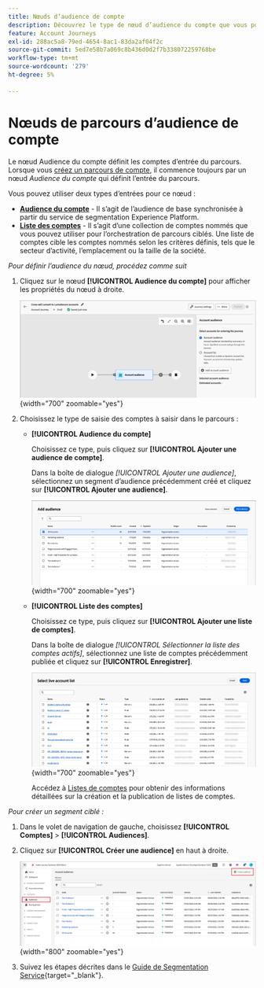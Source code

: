 ```yaml
---
title: Nœuds d’audience de compte
description: Découvrez le type de nœud d’audience du compte que vous pouvez utiliser pour définir l’entrée de vos parcours de compte dans Journey Optimizer B2B edition.
feature: Account Journeys
exl-id: 288ac5a8-79ed-4654-8ac1-83da2af04f2c
source-git-commit: 5ed7e58b7a069c8b436d0d2f7b338072259768be
workflow-type: tm+mt
source-wordcount: '279'
ht-degree: 5%

---
```


# Nœuds de parcours d’audience de compte

Le nœud Audience du compte définit les comptes d’entrée du parcours. Lorsque vous [créez un parcours de compte](./journey-overview.md#create-an-account-journey), il commence toujours par un nœud _Audience du compte_ qui définit l’entrée du parcours.

Vous pouvez utiliser deux types d’entrées pour ce nœud :

* **[Audience du compte](../audiences/account-audience-overview.md)** - Il s’agit de l’audience de base synchronisée à partir du service de segmentation Experience Platform.
* **[Liste des comptes](../accounts/account-lists.md)** - Il s’agit d’une collection de comptes nommés que vous pouvez utiliser pour l’orchestration de parcours ciblés. Une liste de comptes cible les comptes nommés selon les critères définis, tels que le secteur d’activité, l’emplacement ou la taille de la société.

_Pour définir l’audience du nœud, procédez comme suit_

1. Cliquez sur le nœud **[!UICONTROL Audience du compte]** pour afficher les propriétés du nœud à droite.

   ![nœud Audience du compte](./assets/account-journey-account-audience-node.png){width="700" zoomable="yes"}

1. Choisissez le type de saisie des comptes à saisir dans le parcours :

   * **[!UICONTROL Audience du compte]**

     Choisissez ce type, puis cliquez sur **[!UICONTROL Ajouter une audience de compte]**.

     Dans la boîte de dialogue _[!UICONTROL Ajouter une audience]_, sélectionnez un segment d’audience précédemment créé et cliquez sur **[!UICONTROL Ajouter une audience]**.

     ![Sélectionnez un segment d’audience pour le nœud](./assets/node-audience-add-dialog.png){width="700" zoomable="yes"}

   * **[!UICONTROL Liste des comptes]**

     Choisissez ce type, puis cliquez sur **[!UICONTROL Ajouter une liste de comptes]**.

     Dans la boîte de dialogue _[!UICONTROL Sélectionner la liste des comptes actifs]_, sélectionnez une liste de comptes précédemment publiée et cliquez sur **[!UICONTROL Enregistrer]**.

     ![Sélectionnez une liste de comptes actifs pour le nœud](./assets/account-journey-account-audience-select-account-list.png){width="700" zoomable="yes"}

     Accédez à [Listes de comptes](../accounts/account-lists.md) pour obtenir des informations détaillées sur la création et la publication de listes de comptes.

_Pour créer un segment ciblé :_

1. Dans le volet de navigation de gauche, choisissez **[!UICONTROL Comptes]** > **[!UICONTROL Audiences]**.

1. Cliquez sur **[!UICONTROL Créer une audience]** en haut à droite.

   ![Créer un segment ciblé](./assets/audiences-list-create.png){width="800" zoomable="yes"}

1. Suivez les étapes décrites dans le [Guide de Segmentation Service](https://experienceleague.adobe.com/en/docs/experience-platform/segmentation/ui/account-audiences){target="_blank"}.
